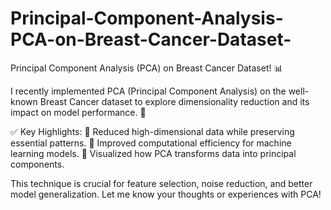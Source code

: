 # Principal-Component-Analysis-PCA-on-Breast-Cancer-Dataset-
Principal Component Analysis (PCA) on Breast Cancer Dataset! 📊


I recently implemented PCA (Principal Component Analysis) on the well-known Breast Cancer dataset to explore dimensionality reduction and its impact on model performance. 🚀

✅ Key Highlights:
🔹 Reduced high-dimensional data while preserving essential patterns.
🔹 Improved computational efficiency for machine learning models.
🔹 Visualized how PCA transforms data into principal components.

This technique is crucial for feature selection, noise reduction, and better model generalization. Let me know your thoughts or experiences with PCA!
